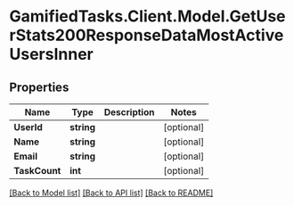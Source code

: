# GamifiedTasks.Client.Model.GetUserStats200ResponseDataMostActiveUsersInner

## Properties

Name | Type | Description | Notes
------------ | ------------- | ------------- | -------------
**UserId** | **string** |  | [optional] 
**Name** | **string** |  | [optional] 
**Email** | **string** |  | [optional] 
**TaskCount** | **int** |  | [optional] 

[[Back to Model list]](../../README.md#documentation-for-models) [[Back to API list]](../../README.md#documentation-for-api-endpoints) [[Back to README]](../../README.md)


